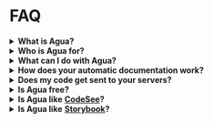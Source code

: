 # FAQ

<details>

<summary><strong>What is Agua?</strong></summary>

Agua is a **React Visual Environment**. With Agua, you can understand codebases faster and document easily every change you make.

</details>

<details>

<summary><strong>Who is Agua for?</strong></summary>

Agua is tailor-made for Front-end developers using React. We are agnostic to your build tools, and don't matter if you use Typescript or Javascript.

</details>

<details>

<summary><strong>What can I do with Agua?</strong></summary>

If you are new to a project, Agua will generate a component and dependencies graph so you can visualize all your code structure. For each task, Agua will help you locate each file and preview each component with its props. You can edit each component directly in our integrated IDE and use AI to document all your work. As you push your changes, your team will have access to your documentation.

</details>

<details>

<summary><strong>How does your automatic documentation work?</strong></summary>

We have created specific prompts to document comprehensively each of your component props. You only need to connect Agua to your AI provider to start documenting.

</details>

<details>

<summary><strong>Does my code get sent to your servers?</strong></summary>

No. Your code only runs locally.

</details>

<details>

<summary><strong>Is Agua free?</strong></summary>

Yes, Agua is free for all developers. Do you want to use Agua in your workplace? Check out our ambassadors program and help us go global.

</details>

<details>

<summary><strong>Is Agua like</strong> <a href="https://www.codesee.io/"><strong>CodeSee</strong></a><strong>?</strong></summary>

We are sorry to see CodeSee shut down. We are here for all those devs who hate large codebases with poor documentation. Did you use CodeSee? Talk to our founders.

</details>

<details>

<summary><strong>Is Agua like</strong> <a href="https://storybook.js.org/"><strong>Storybook</strong></a><strong>?</strong></summary>

We share Storybook's mission of making web development easier and faster. That is why we have broadened how you can understand code. With Agua, you can document code at the same time you visually comprehend components and dependencies structure.

</details>

